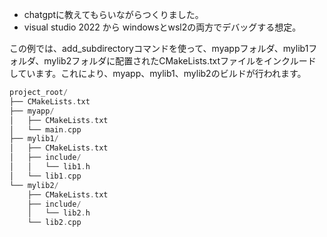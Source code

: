 - chatgptに教えてもらいながらつくりました。
- visual studio 2022 から windowsとwsl2の両方でデバッグする想定。

この例では、add_subdirectoryコマンドを使って、myappフォルダ、mylib1フォルダ、mylib2フォルダに配置されたCMakeLists.txtファイルをインクルードしています。これにより、myapp、mylib1、mylib2のビルドが行われます。




``` objectivec
project_root/
├── CMakeLists.txt
├── myapp/
│   ├── CMakeLists.txt
│   └── main.cpp
├── mylib1/
│   ├── CMakeLists.txt
│   ├── include/
│   │   └── lib1.h
│   └── lib1.cpp
└── mylib2/
    ├── CMakeLists.txt
    ├── include/
    │   └── lib2.h
    └── lib2.cpp
``` 